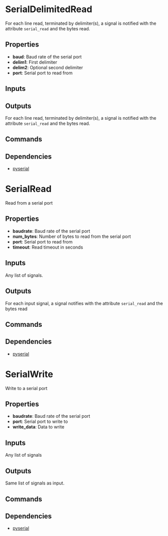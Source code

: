 SerialDelimitedRead
===================

For each line read, terminated by delimiter(s), a signal is notified with the attribute `serial_read` and the bytes read.

Properties
----------
- **baud**: Baud rate of the serial port
- **delim1**: First delimiter
- **delim2**: Optional second delimiter
- **port**: Serial port to read from

Inputs
------

Outputs
-------

For each line read, terminated by delimiter(s), a signal is notified with the
attribute `serial_read` and the bytes read.

Commands
--------

Dependencies
------------
-   [pyserial](https://pypi.python.org/pypi/pyserial)


SerialRead
==========

Read from a serial port

Properties
----------
- **baudrate**: Baud rate of the serial port
- **num_bytes**: Number of bytes to read from the serial port
- **port**: Serial port to read from
- **timeout**: Read timeout in seconds

Inputs
------

Any list of signals.

Outputs
-------

For each input signal, a signal notifies with the attribute `serial_read` and the bytes read

Commands
--------

Dependencies
------------
-   [pyserial](https://pypi.python.org/pypi/pyserial)


SerialWrite
===========

Write to a serial port

Properties
----------
- **baudrate**: Baud rate of the serial port
- **port**: Serial port to write to
- **write_data**: Data to write

Inputs
------

Any list of signals

Outputs
-------

Same list of signals as input.

Commands
--------

Dependencies
------------
-   [pyserial](https://pypi.python.org/pypi/pyserial)
